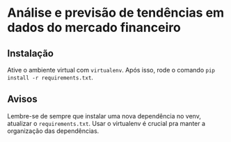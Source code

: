 # Análise e previsão de tendências em dados do mercado financeiro
## Instalação

Ative o ambiente virtual com ``virtualenv``. Após isso, rode o comando ``pip install -r requirements.txt``.

## Avisos

Lembre-se de sempre que instalar uma nova dependência no venv, atualizar o ``requirements.txt``. Usar o virtualenv é crucial pra manter a organização das dependências.
